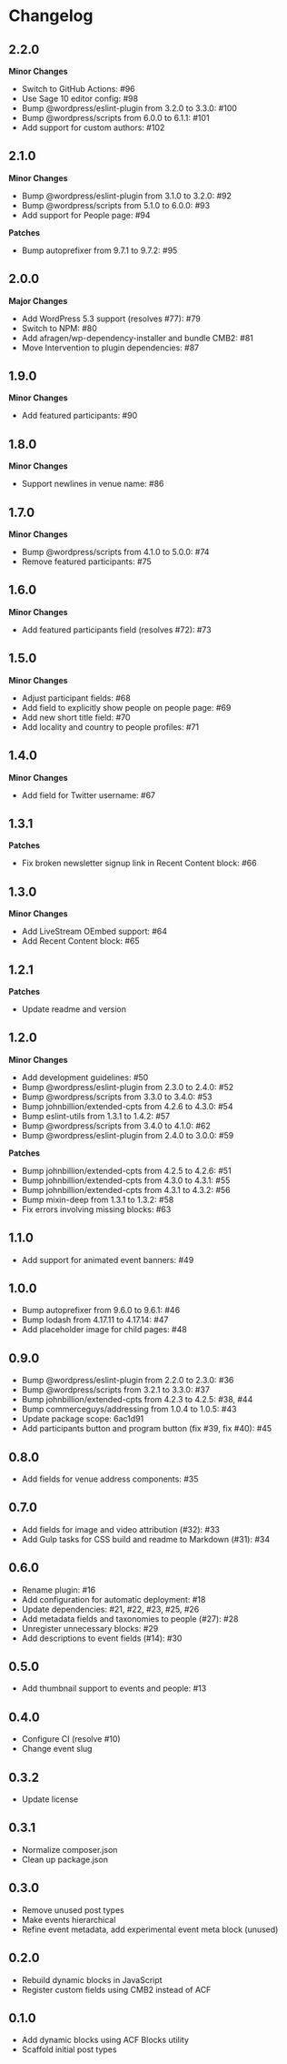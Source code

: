 # Changelog #
## 2.2.0 ##

**Minor Changes**

* Switch to GitHub Actions: #96
* Use Sage 10 editor config: #98
* Bump @wordpress/eslint-plugin from 3.2.0 to 3.3.0: #100
* Bump @wordpress/scripts from 6.0.0 to 6.1.1: #101
* Add support for custom authors: #102

## 2.1.0 ##

**Minor Changes**

* Bump @wordpress/eslint-plugin from 3.1.0 to 3.2.0: #92
* Bump @wordpress/scripts from 5.1.0 to 6.0.0: #93
* Add support for People page: #94

**Patches**

* Bump autoprefixer from 9.7.1 to 9.7.2: #95

## 2.0.0 ##

**Major Changes**

* Add WordPress 5.3 support (resolves #77): #79
* Switch to NPM: #80
* Add afragen/wp-dependency-installer and bundle CMB2: #81
* Move Intervention to plugin dependencies: #87

## 1.9.0 ##

**Minor Changes**

* Add featured participants: #90

## 1.8.0 ##

**Minor Changes**

* Support newlines in venue name: #86

## 1.7.0 ##

**Minor Changes**

* Bump @wordpress/scripts from 4.1.0 to 5.0.0: #74
* Remove featured participants: #75

## 1.6.0 ##

**Minor Changes**

* Add featured participants field (resolves #72): #73

## 1.5.0 ##

**Minor Changes**

* Adjust participant fields: #68
* Add field to explicitly show people on people page: #69
* Add new short title field: #70
* Add locality and country to people profiles: #71

## 1.4.0 ##

**Minor Changes**

* Add field for Twitter username: #67

## 1.3.1 ##

**Patches**

* Fix broken newsletter signup link in Recent Content block: #66

## 1.3.0 ##

**Minor Changes**

* Add LiveStream OEmbed support: #64
* Add Recent Content block: #65

## 1.2.1 ##

**Patches**

* Update readme and version

## 1.2.0 ##

**Minor Changes**

* Add development guidelines: #50
* Bump @wordpress/eslint-plugin from 2.3.0 to 2.4.0: #52
* Bump @wordpress/scripts from 3.3.0 to 3.4.0: #53
* Bump johnbillion/extended-cpts from 4.2.6 to 4.3.0: #54
* Bump eslint-utils from 1.3.1 to 1.4.2: #57
* Bump @wordpress/scripts from 3.4.0 to 4.1.0: #62
* Bump @wordpress/eslint-plugin from 2.4.0 to 3.0.0: #59

**Patches**

* Bump johnbillion/extended-cpts from 4.2.5 to 4.2.6: #51
* Bump johnbillion/extended-cpts from 4.3.0 to 4.3.1: #55
* Bump johnbillion/extended-cpts from 4.3.1 to 4.3.2: #56
* Bump mixin-deep from 1.3.1 to 1.3.2: #58
* Fix errors involving missing blocks: #63

## 1.1.0 ##
* Add support for animated event banners: #49

## 1.0.0 ##
* Bump autoprefixer from 9.6.0 to 9.6.1: #46
* Bump lodash from 4.17.11 to 4.17.14: #47
* Add placeholder image for child pages: #48

## 0.9.0 ##
* Bump @wordpress/eslint-plugin from 2.2.0 to 2.3.0: #36
* Bump @wordpress/scripts from 3.2.1 to 3.3.0: #37
* Bump johnbillion/extended-cpts from 4.2.3 to 4.2.5: #38, #44
* Bump commerceguys/addressing from 1.0.4 to 1.0.5: #43
* Update package scope: 6ac1d91
* Add participants button and program button (fix #39, fix #40): #45

## 0.8.0 ##
* Add fields for venue address components: #35

## 0.7.0 ##
* Add fields for image and video attribution (#32): #33
* Add Gulp tasks for CSS build and readme to Markdown (#31): #34

## 0.6.0 ##
* Rename plugin: #16
* Add configuration for automatic deployment: #18
* Update dependencies: #21, #22, #23, #25, #26
* Add metadata fields and taxonomies to people (#27): #28
* Unregister unnecessary blocks: #29
* Add descriptions to event fields (#14): #30

## 0.5.0 ##
* Add thumbnail support to events and people: #13

## 0.4.0 ##
* Configure CI (resolve #10)
* Change event slug

## 0.3.2 ##
* Update license

## 0.3.1 ##
* Normalize composer.json
* Clean up package.json

## 0.3.0 ##
* Remove unused post types
* Make events hierarchical
* Refine event metadata, add experimental event meta block (unused)

## 0.2.0 ##
* Rebuild dynamic blocks in JavaScript
* Register custom fields using CMB2 instead of ACF

## 0.1.0 ##
* Add dynamic blocks using ACF Blocks utility
* Scaffold initial post types
